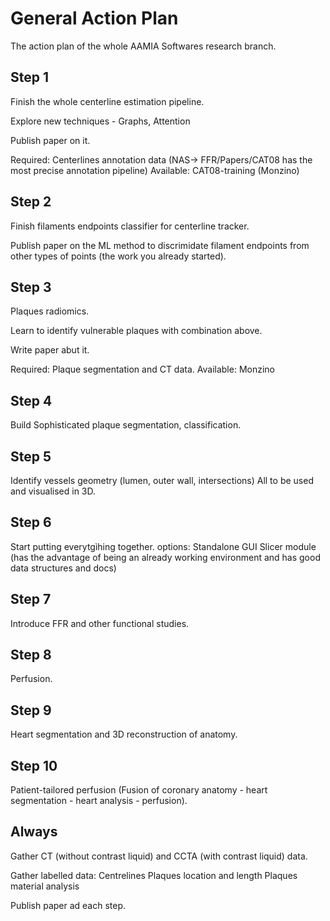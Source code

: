 # General Action Plan

The action plan of the whole AAMIA Softwares research branch.

## Step 1

Finish the whole centerline estimation pipeline.

Explore new techniques - Graphs, Attention

Publish paper on it.

Required: Centerlines annotation data (NAS-> FFR/Papers/CAT08 has the most precise annotation pipeline)
Available: CAT08-training
           (Monzino)

## Step 2

Finish filaments endpoints classifier for centerline tracker.

Publish paper on the ML method to discrimidate filament endpoints from other types of points (the work you already started).

## Step 3

Plaques radiomics.

Learn to identify vulnerable plaques with combination above.

Write paper abut it.

Required: Plaque segmentation and CT data.
Available: Monzino

## Step 4

Build Sophisticated plaque segmentation, classification.

## Step 5

Identify vessels geometry (lumen, outer wall, intersections)
All to be used and visualised in 3D.

## Step 6

Start putting everytgìhing together.
options: Standalone GUI
         Slicer module (has the advantage of being an already working environment and has good data structures and docs)

## Step 7

Introduce FFR and other functional studies.

## Step 8

Perfusion.

## Step 9

Heart segmentation and 3D reconstruction of anatomy.

## Step 10

Patient-tailored perfusion (Fusion of coronary anatomy - heart segmentation - heart analysis - perfusion).

## Always

Gather CT (without contrast liquid) and CCTA (with contrast liquid) data.

Gather labelled data:
    Centrelines
    Plaques location and length
    Plaques material analysis

Publish paper ad each step.
